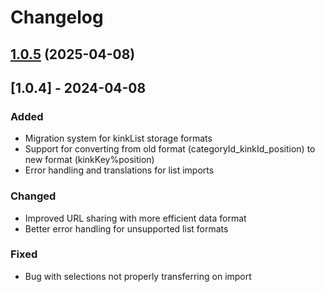 # Changelog

## [1.0.5](https://github.com/kdirectoryxo/kinkdirectory/compare/v1.0.4...v1.0.5) (2025-04-08)

## [1.0.4] - 2024-04-08

### Added
- Migration system for kinkList storage formats
- Support for converting from old format (categoryId_kinkId_position) to new format (kinkKey%position)
- Error handling and translations for list imports

### Changed
- Improved URL sharing with more efficient data format
- Better error handling for unsupported list formats

### Fixed
- Bug with selections not properly transferring on import
